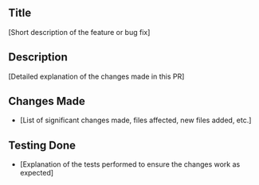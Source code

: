 ## Title
[Short description of the feature or bug fix]

## Description
[Detailed explanation of the changes made in this PR]

## Changes Made
- [List of significant changes made, files affected, new files added, etc.]

## Testing Done
- [Explanation of the tests performed to ensure the changes work as expected]
